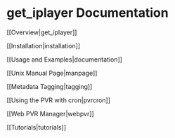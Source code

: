 # get_iplayer Documentation

[[Overview|get_iplayer]]

[[Installation|installation]]

[[Usage and Examples|documentation]]

[[Unix Manual Page|manpage]]

[[Metadata Tagging|tagging]]

[[Using the PVR with cron|pvrcron]]

[[Web PVR Manager|webpvr]]

[[Tutorials|tutorials]]

